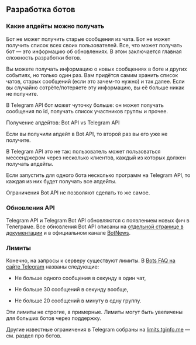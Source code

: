 ## Разработка ботов

### Какие апдейты можно получать

Бот не может получить старые сообщения из чата. Бот не может получить список всех своих пользователей. Все, что может получать бот — это информацию об обновлениях. В этом заключается главная сложность разработки ботов.

Вы можете получать информацию о новых сообщениях в боте и других событиях, но только один раз. Вам придётся самим хранить список чатов, старых сообщений (если это зачем-то нужно) и так далее. Если вы случайно сотрёте/потеряете эту информацию, вы её больше никак не получите.

В Telegram API бот может чуточку больше: он может получать сообщения по id, получать список участников группы и прочее.

Получение апдейтов: Bot API vs Telegram API

Если вы получили апдейт в Bot API, то второй раз вы его уже не получите.

В Telegram API это не так: пользователь может пользоваться мессенджером через несколько клиентов, каждый из которых должен получать апдейты.

Если запустить для одного бота несколько программ на Telegram API, то каждая из них будет получать все апдейты.

Ограничения Bot API не позволяют сделать то же самое.

### Обновления API

Telegram API и Telegram Bot API обновляются с появлением новых фич в Телеграме. Все обновления Bot API описаны на [отдельной странице в документации](https://core.telegram.org/bots/api-changelog) и в официальном канале [BotNews](https://t.me/BotNews).

### Лимиты

Конечно, на запросы к серверу существуют лимиты. В [Bots FAQ на сайте Telegram](https://core.telegram.org/bots/faq#my-bot-is-hitting-limits-how-do-i-avoid-this) названы следующие:

-   Не больше одного сообщения в секунду в один чат,
    
-   Не больше 30 сообщений в секунду вообще,
    
-   Не больше 20 сообщений в минуту в одну группу.
    

Эти лимиты не строгие, а примерные. Лимиты могут быть увеличены для больших ботов через поддержку.

Другие известные ограничения в Telegram собраны на [limits.tginfo.me](http://limits.tginfo.me/) — см. раздел про ботов.
